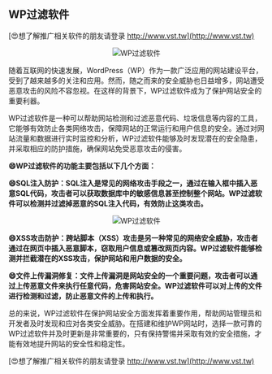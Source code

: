 ## **WP过滤软件**

[😍想了解推广相关软件的朋友请登录 http://www.vst.tw](http://www.vst.tw)

 <center><img src="https://vst.tw/MP4/tuiguang/png/8.png" alt="WP过滤软件"></center>

随着互联网的快速发展，WordPress（WP）作为一款广泛应用的网站建设平台，受到了越来越多的关注和应用。然而，随之而来的安全威胁也日益增多，网站遭受恶意攻击的风险不容忽视。在这样的背景下，WP过滤软件成为了保护网站安全的重要利器。

WP过滤软件是一种可以帮助网站检测和过滤恶意代码、垃圾信息等内容的工具，它能够有效防止各类网络攻击，保障网站的正常运行和用户信息的安全。通过对网站流量和数据进行实时监控和分析，WP过滤软件能够及时发现潜在的安全隐患，并采取相应的防护措施，确保网站免受恶意攻击的侵害。

**😄WP过滤软件的功能主要包括以下几个方面：**

**😄SQL注入防护：SQL注入是常见的网络攻击手段之一，通过在输入框中插入恶意SQL代码，攻击者可以获取数据库中的敏感信息甚至控制整个网站。WP过滤软件可以检测并过滤掉恶意的SQL注入代码，有效防止这类攻击。**

 <center><img src="https://vst.tw/MP4/tuiguang/png/0.png" alt="WP过滤软件"></center>

**😄XSS攻击防护：跨站脚本（XSS）攻击是另一种常见的网络安全威胁，攻击者通过在网页中插入恶意脚本，窃取用户信息或篡改网页内容。WP过滤软件能够检测并拦截潜在的XSS攻击，保护网站和用户数据的安全。**

**😄文件上传漏洞修复：文件上传漏洞是网站安全的一个重要问题，攻击者可以通过上传恶意文件来执行任意代码，危害网站安全。WP过滤软件可以对上传的文件进行检测和过滤，防止恶意文件的上传和执行。**

总的来说，WP过滤软件在保护网站安全方面发挥着重要作用，帮助网站管理员和开发者及时发现和应对各类安全威胁。在搭建和维护WP网站时，选择一款可靠的WP过滤软件并及时更新是非常重要的，只有保持警惕并采取有效的安全措施，才能有效地提升网站的安全性和稳定性。

[😍想了解推广相关软件的朋友请登录 http://www.vst.tw](http://www.vst.tw)



